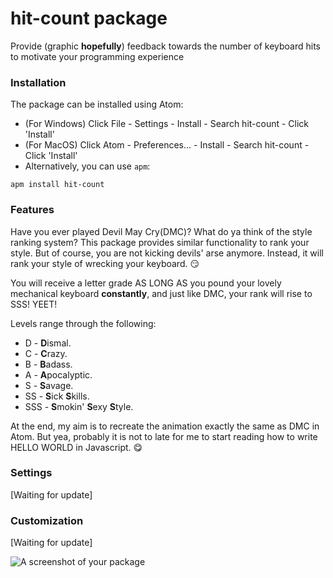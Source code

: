 # hit-count package

Provide (graphic **hopefully**) feedback towards the number of keyboard hits to motivate your programming experience

### Installation
The package can be installed using Atom:
* (For Windows) Click File - Settings - Install - Search hit-count - Click 'Install'
* (For MacOS) Click Atom - Preferences... - Install - Search hit-count - Click 'Install'
* Alternatively, you can use `apm`:
```
apm install hit-count
```

### Features
Have you ever played Devil May Cry(DMC)? What do ya think of the style ranking system?
This package provides similar functionality to rank your style. But of course, you are not
kicking devils' arse anymore. Instead, it will rank your style of wrecking your keyboard. :smirk:

You will receive a letter grade AS LONG AS you pound your lovely mechanical keyboard **constantly**,
and just like DMC, your rank will rise to SSS! YEET!

Levels range through the following:
* D - **D**ismal.
* C - **C**razy.
* B - **B**adass.
* A - **A**pocalyptic.
* S - **S**avage.
* SS - **S**ick **S**kills.
* SSS - **S**mokin' **S**exy **S**tyle.

At the end, my aim is to recreate the animation exactly the same as DMC in Atom. But yea, probably it is not
to late for me to start reading how to write HELLO WORLD in Javascript. :yum:

### Settings
[Waiting for update]

### Customization
[Waiting for update]

![A screenshot of your package](https://f.cloud.github.com/assets/69169/2290250/c35d867a-a017-11e3-86be-cd7c5bf3ff9b.gif)

